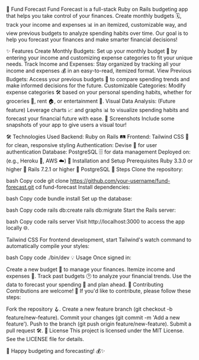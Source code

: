 💸 Fund Forecast
Fund Forecast is a full-stack Ruby on Rails budgeting app that helps you take control of your finances. Create monthly budgets 🗓️, track your income and expenses 📊 in an itemized, customizable way, and view previous budgets to analyze spending habits over time. Our goal is to help you forecast your finances and make smarter financial decisions!

✨ Features
Create Monthly Budgets: Set up your monthly budget 📝 by entering your income and customizing expense categories to fit your unique needs.
Track Income and Expenses: Stay organized by tracking all your income and expenses 💰 in an easy-to-read, itemized format.
View Previous Budgets: Access your previous budgets 🔄 to compare spending trends and make informed decisions for the future.
Customizable Categories: Modify expense categories 🛠️ based on your personal spending habits, whether for groceries 🛒, rent 🏠, or entertainment 🎉.
Visual Data Analysis: (Future feature) Leverage charts 📈 and graphs 📊 to visualize spending habits and forecast your financial future with ease.
📸 Screenshots
Include some snapshots of your app to give users a visual tour!

🛠️ Technologies Used
Backend: Ruby on Rails 🛤️
Frontend: Tailwind CSS 💅 for clean, responsive styling
Authentication: Devise 🔐 for user authentication
Database: PostgreSQL 🗄️ for data management
Deployed on: (e.g., Heroku 🚀, AWS ☁️)
🚀 Installation and Setup
Prerequisites
Ruby 3.3.0 or higher 💎
Rails 7.2.1 or higher 🚂
PostgreSQL 🐘
Steps
Clone the repository:

bash
Copy code
git clone https://github.com/your-username/fund-forecast.git
cd fund-forecast
Install dependencies:

bash
Copy code
bundle install
Set up the database:

bash
Copy code
rails db:create
rails db:migrate
Start the Rails server:

bash
Copy code
rails server
Visit http://localhost:3000 to access the app locally 🌐.

Tailwind CSS
For frontend development, start Tailwind's watch command to automatically compile your styles:

bash
Copy code
./bin/dev
💡 Usage
Once signed in:

Create a new budget 📝 to manage your finances.
Itemize income and expenses 💸.
Track past budgets 🕑 to analyze your financial trends.
Use the data to forecast your spending 🔮 and plan ahead.
🤝 Contributing
Contributions are welcome! 🎉 If you'd like to contribute, please follow these steps:

Fork the repository 🪝.
Create a new feature branch (git checkout -b feature/new-feature).
Commit your changes (git commit -m 'Add a new feature').
Push to the branch (git push origin feature/new-feature).
Submit a pull request 🛠️.
📜 License
This project is licensed under the MIT License. See the LICENSE file for details.

🎉 Happy budgeting and forecasting! 💰✨

